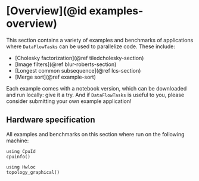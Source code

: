# [Overview](@id examples-overview)

This section contains a variety of examples and benchmarks of applications where
`DataFlowTasks` can be used to parallelize code. These include:

- [Cholesky factorization](@ref tiledcholesky-section)
- [Image filters](@ref blur-roberts-section)
- [Longest common subsequence](@ref lcs-section)
- [Merge sort](@ref example-sort)

 Each example comes with a notebook version, which can be downloaded and run
 locally: give it a try. And if `DataFlowTasks` is useful to you, please
 consider submitting your own example application!

## Hardware specification

All examples and benchmarks on this section where run on the following machine:

```@example
using CpuId
cpuinfo()
```

```@example
using Hwloc
topology_graphical()
```
